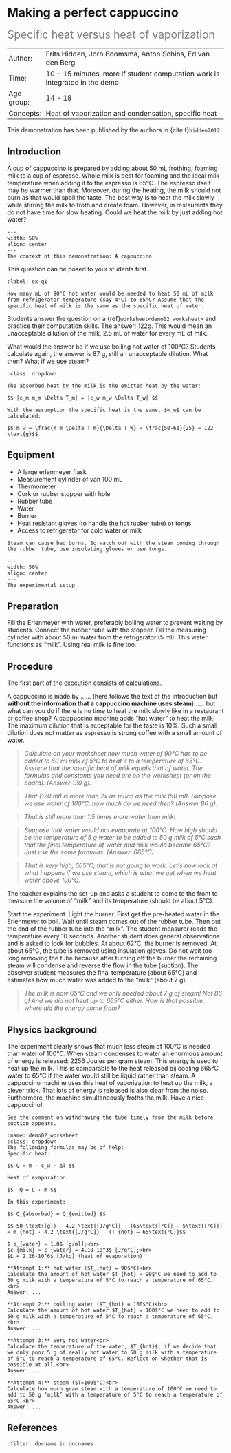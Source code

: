 # Making a perfect cappuccino
<span style="font-size: 25px; color: gray;">Specific heat versus heat of vaporization</span>

<table style="width: 100%; border-collapse: collapse; border: none;">
    <tr style="background-color: var(--background-color);"> 
        <td style="text-align: left; padding: 3px; border: none; color: var(--text-color)">Author:</td>
        <td style="text-align: left; padding: 3px; border: none; color: var(--text-color)">Frits Hidden, Jorn Boomsma, Anton Schins, Ed van den Berg</td>
    </tr>
    <tr style="background-color: var(--background-color);"> 
        <td style="text-align: left; padding: 3px; border: none; color: var(--text-color)">Time:</td>
        <td style="text-align: left; padding: 3px; border: none; color: var(--text-color)">10 - 15 minutes, more if student computation work is integrated in the demo</td>
    </tr>
    <tr style="background-color: var(--background-color);"> 
        <td style="text-align: left; padding: 3px; border: none; color: var(--text-color)">Age group:</td>
        <td style="text-align: left; padding: 3px; border: none; color: var(--text-color)">14 - 18</td>
    </tr>
    <tr style="background-color: var(--background-color);"> 
        <td style="text-align: left; padding: 3px; border: none; color: var(--text-color)">Concepts:</td>
        <td style="text-align: left; padding: 3px; border: none; color: var(--text-color)">Heat of vaporization and condensation, specific heat</td>
    </tr>
</table>

This demonstration has been published by the authors in {cite:t}`hidden2012`.

## Introduction
A cup of cappuccino is prepared by adding about 50 mL frothing, foaming milk to a cup of espresso. Whole milk is best for foaming and the ideal milk temperature when adding it to the espresso is 65°C. The espresso itself may be warmer than that. Moreover, during the heating, the milk should not burn as that would spoil the taste. The best way is to heat the milk slowly while stirring the milk to froth and create foam. However, in restaurants they do not have time for slow heating. Could we heat the milk by just adding hot water?

```{figure} demo02_figure2.JPG
---
width: 50%
align: center
---
The context of this demonstration: A cappuccino
```

This question can be posed to your students first. 

```{exercise}
:label: ex-q1

How many mL of 90°C hot water would be needed to heat 50 mL of milk from refrigerator temperature (say 4°C) to 65°C? Assume that the specific heat of milk is the same as the specific heat of water. 
```

Students answer the question on a {ref}`worksheet<demo02_worksheet>` and practice their computation skills. The answer: 122g. This would mean an unacceptable dilution of the milk, 2.5 mL of water for every mL of milk. 

What would the answer be if we use boiling hot water of 100°C? Students calculate again, the answer is 87 g, still an unacceptable dilution. What then? What if we use steam?

```{solution} ex-q1
:class: dropdown

The absorbed heat by the milk is the emitted heat by the water:

$$ |c_m m_m \Delta T_m| = |c_w m_w \Delta T_w| $$

With the assumption the specific heat is the same, $m_w$ can be calculated:

$$ m_w = \frac{m_m \Delta T_m}{\Delta T_W} = \frac{50·61}{25} = 122 \text{g}$$
```

## Equipment
* A large erlenmeyer flask
* Measurement cylinder of van 100 mL
* Thermometer
* Cork or rubber stopper with hole 
* Rubber tube
* Water
* Burner
* Heat resistant gloves (to handle the hot rubber tube) or tongs
* Access to refrigerator for cold water or milk

```{warning}
Steam can cause bad burns. So watch out with the steam coming through the rubber tube, use insulating gloves or use tongs. 
```

```{figure} demo02_figure1.jpg
---
width: 50%
align: center
---
The experimental setup
```

## Preparation
Fill the Erlenmeyer with water, preferably boiling water to prevent waiting by students. Connect the rubber tube with the stopper. Fill the measuring cylinder with about 50 ml water from the refrigerator (5 ml). This water functions as “milk”. Using real milk is fine too. 

## Procedure
The first part of the execution consists of calculations. 

A cappuccino is made by ...... (here follows the text of the introduction but **without the information that a cappuccino machine uses steam**)...... but what can you do if there is no time to heat the milk slowly like in a restaurant or coffee shop? A cappuccino machine adds “hot water” to heat the milk. The maximum dilution that is acceptable for the taste is 10%. Such a small dilution does not matter as espresso is strong coffee with a small amount of water. 

> *Calculate on your worksheet how much water of 90°C has to be added to 50 ml milk of 5°C to heat it to a temperature of 65°C. Assume that the specific heat of milk equals that of water. The formulas and constants you need are on the worksheet (or on the board). (Answer 120 g).*

> *That (120 ml) is more than 2x as much as the milk (50 ml). Suppose we use water of 100°C, how much do we need then? (Answer 86 g).*

> *That is still more than 1.5 times more water than milk!*

> *Suppose that water would not evaporate at 100°C. How high should be the temperature of 5 g water to be added to 50 g milk of 5°C such that the final temperature of water and milk would become 65°C? Just use the same formulas. (Answer: 665°C).*

> *That is very high, 665°C, that is not going to work. Let’s now look at what happens if we use steam, which is what we get when we heat water above 100°C.*


The teacher explains the set-up and asks a student to come to the front to measure the volume of “milk” and its temperature (should be about 5°C). 

Start the experiment. Light the burner. First get the pre-heated water in the Erlenmeyer to boil. Wait until steam comes out of the rubber tube. Then put the end of the rubber tube into the “milk”. The student measurer reads the temperature every 10 seconds. Another student does general observations and is asked to look for bubbles. At about 62°C, the burner is removed. At about 65°C, the tube is removed using insulation gloves. Do not wait too long removing the tube because after turning off the burner the remaining steam will condense and reverse the flow in the tube (suction). The observer student measures the final temperature (about 65°C) and estimates how much water was added to the “milk” (about 7 g).

> *The milk is now 65°C and we only needed about 7 g of steam! Not 86 g!  And we did not heat up to 665°C either. How is that possible, where did the energy come from?*

## Physics background
The experiment clearly shows that much less steam of 100°C is needed than water of 100°C. When steam condenses to water an enormous amount of energy is released: 2256 Joules per gram steam. This energy is used to heat up the milk.  This is comparable to the heat released bij cooling 665°C water to 65°C if the water would still be liquid rather than steam. A cappuccino machine uses this heat of vaporization to heat up the milk, a clever trick. That lots of energy is released is also clear from the noise. Furthermore, the machine simultaneously froths the milk. Have a nice cappuccino!

```{tip}
See the comment on withdrawing the tube timely from the milk before suction appears. 
```

```{admonition} Worksheet
:name: demo02_worksheet
:class: dropdown
The following formulas may be of help:
Specific heat:

$$ Q = m · c_w · ∆T $$

Heat of evaporation:

$$  Q = L · m $$

In this experiment: 

$$ Q_{absorbed} = Q_{emitted} $$

$$ 50 \text{[g]} · 4.2 \text{[J/g°C]} · (65\text{[°C]} – 5\text{[°C]}) = m_{hot} · 4.2 \text{[J/g°C]} · (T_{hot} – 65\text{°C)}$$

$ ρ_{water} ≈ 1.0$ [g/ml];<br>
$c_{milk} ≈ c_{water} = 4.18·10^3$ [J/g°C];<br>
$L = 2.26·10^6$ [J/kg] (heat of evaporation)

**Attempt 1:** hot water ($T_{hot} = 90$°C)<br>
Calculate the amount of hot water $T_{hot} = 90$°C we need to add to 50 g milk with a temperature of 5°C to reach a temperature of 65°C.<br>
Answer: ...

**Attempt 2:** boiling water ($T_{hot} = 100$°C)<br>
Calculate the amount of hot water $T_{hot} = 100$°C we need to add to 50 g milk with a temperature of 5°C to reach a temperature of 65°C.<br>
Answer: ...

**Attempt 3:** Very hot water<br>
Calculate the temperature of the water, $T_{hot}$, if we decide that we only poor 5 g of really hot water to 50 g milk with a temperature of 5°C to reach a temperature of 65°C. Reflect on whether that is possible at all.<br>
Answer: ...
 
**Attempt 4:** steam ($T=100$°C)<br>
Calculate how much gram steam with a temperature of 100°C we need to add to 50 g ‘milk’ with a temperature of 5°C to reach a temperature of 65°C.<br>
Answer: ...
```

## References
```{bibliography}
:filter: docname in docnames
```

